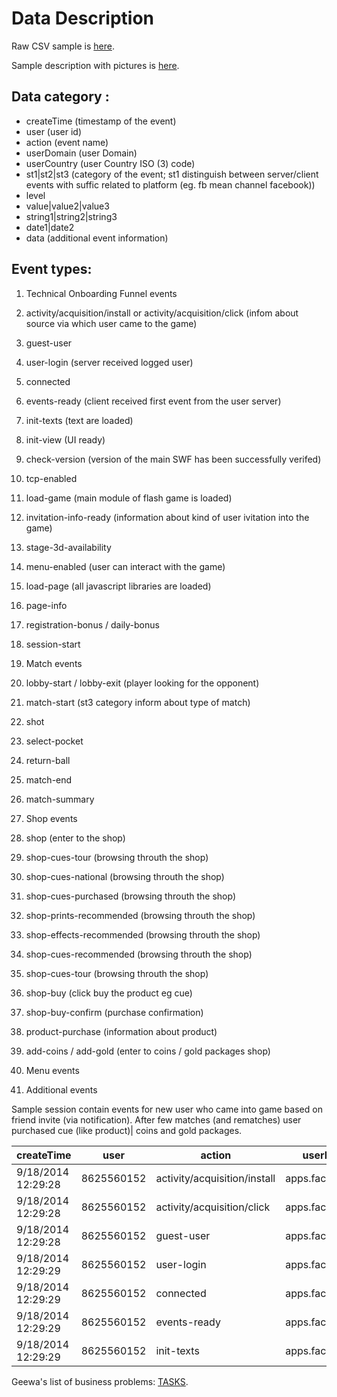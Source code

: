 # Data Description

Raw CSV sample is [here](https://github.com/hackathonBI/Geewa/blob/master/sample%20data/sample.csv).

Sample description with pictures is [here](https://docs.google.com/spreadsheets/d/1OiyuSKiDQFqsYSMgF8FOwNf-t6NkclAKOaJbv9nugRg/edit?usp=sharing).


## Data category :

- createTime (timestamp of the event)
- user (user id)
- action (event name)
- userDomain (user Domain)
- userCountry (user Country ISO (3) code)
- st1|st2|st3 (category of the event; st1 distinguish between server/client events with suffic related to platform (eg. fb mean channel facebook))
- level
- value|value2|value3
- string1|string2|string3
- date1|date2
- data (additional event information)

## Event types:

1. Technical Onboarding Funnel events
  1. activity/acquisition/install or activity/acquisition/click (infom about source via which user came to the game)
  2. guest-user
  3. user-login (server received logged user)
  4. connected
  5. events-ready (client received first event from the user server)
  6. init-texts (text are loaded)
  7. init-view (UI ready)
  8. check-version (version of the main SWF has been successfully verifed)
  9. tcp-enabled
  10. load-game (main module of flash game is loaded)
  11. invitation-info-ready (information about kind of user ivitation into the game)
  12. stage-3d-availability
  13. menu-enabled (user can interact with the game)
  14. load-page (all javascript libraries are loaded)
  15. page-info
  16. registration-bonus / daily-bonus
  17. session-start

2. Match events
  1. lobby-start / lobby-exit (player looking for the opponent)
  2. match-start (st3 category inform about type of match)
  3. shot
  4. select-pocket
  5. return-ball
  6. match-end
  7. match-summary

3. Shop events
  1. shop (enter to the shop)
  2. shop-cues-tour (browsing throuth the shop)
  3. shop-cues-national (browsing throuth the shop)
  4. shop-cues-purchased (browsing throuth the shop)
  5. shop-prints-recommended (browsing throuth the shop)
  6. shop-effects-recommended (browsing throuth the shop)
  7. shop-cues-recommended (browsing throuth the shop)
  8. shop-cues-tour (browsing throuth the shop)
  9. shop-buy (click buy the product eg cue)
  10. shop-buy-confirm (purchase confirmation)
  11. product-purchase (information about product)
  12. add-coins / add-gold (enter to coins / gold packages shop)

4. Menu events
5. Additional events

Sample session contain events for new user who came into game based on friend invite (via notification). After few matches (and rematches) user purchased cue (like product)| coins and gold packages.


createTime        |user      |action                      |userDomain       |userCountry|st1      |st2         |st3  |level|value    |value2|value3|string1|string2 |string3|date1  |date2  |data
------------------|----------|----------------------------|-----------------|-----------|---------|------------|-----|-----|---------|------|------|-------|--------|-------|-------|-------|-------------------------------
9/18/2014 12:29:28|8625560152|activity/acquisition/install|apps.facebook.com|CZE        |NULL     |NULL        |NULL |0    |0        |0     |0     |pool-3 |8C612FB9|NULL   |NULL   |NULL   |NULL
9/18/2014 12:29:28|8625560152|activity/acquisition/click  |apps.facebook.com|CZE        |facebook |notification|NULL |0    |0        |0     |0     |pool-3 |8C612FB9|partner|NULL   |NULL   |NULL
9/18/2014 12:29:28|8625560152|guest-user                  |apps.facebook.com|CZE        |script-fb|loading     |guest|0    |351615012|0     |0     |NULL   |NULL    |NULL   |NULL   |NULL   |NULL
9/18/2014 12:29:29|8625560152|user-login                  |apps.facebook.com|CZE        |xserver-x|loading     |NULL |0    |175      |171   |2     |Male   |19780321|CZE    |14:00.0|29:25.6|NULL
9/18/2014 12:29:29|8625560152|connected                   |apps.facebook.com|CZE        |game-fb  |loading     |NULL |0    |1980     |0     |0     |NULL   |NULL    |NULL   |NULL   |NULL   |"{""version"":""3.9.24696.4""}"
9/18/2014 12:29:29|8625560152|events-ready                |apps.facebook.com|CZE        |game-fb  |loading     |NULL |1    |2864     |0     |0     |NULL   |NULL    |NULL   |NULL   |NULL   |"{""version"":""3.9.24696.4""}"
9/18/2014 12:29:29|8625560152|init-texts                  |apps.facebook.com|CZE        |game-fb  |loading     |NULL |0    |2515     |0     |0     |NULL   |NULL    |NULL   |NULL   |NULL   |"{""version"":""3.9.24696.4""}"

Geewa's list of business problems: [TASKS](https://github.com/hackathonBI/Geewa/blob/master/Tasks.md).